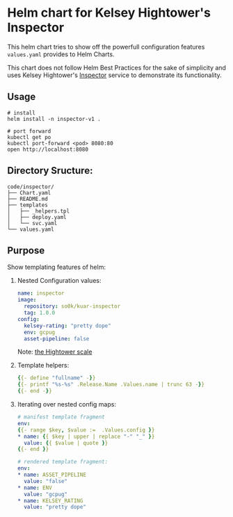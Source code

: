# Helm chart for Kelsey Hightower's Inspector

This helm chart tries to show off the powerfull configuration features `values.yaml` provides to Helm Charts.

This chart does not follow Helm Best Practices for the sake of simplicity and uses Kelsey Hightower's [Inspector](https://github.com/kelseyhightower/inspector) service to demonstrate its functionality.

## Usage

```
# install
helm install -n inspector-v1 .

# port forward
kubectl get po
kubectl port-forward <pod> 8080:80
open http://localhost:8080
```

## Directory Sructure:

```
code/inspector/
├── Chart.yaml
├── README.md
├── templates
│   ├── _helpers.tpl
│   ├── deploy.yaml
│   └── svc.yaml
└── values.yaml
```

## Purpose

Show templating features of helm:

1. Nested Configuration values:
   ```yaml
   name: inspector
   image:
     repository: so0k/kuar-inspector
     tag: 1.0.0
   config:
     kelsey-rating: "pretty dope"
     env: gcpug
     asset-pipeline: false
   ```
   Note: [the Hightower scale](https://twitter.com/kelseyhightower/status/801102768232480769?lang=en)

1. Template helpers:
   ```yaml
   {{- define "fullname" -}}
   {{- printf "%s-%s" .Release.Name .Values.name | trunc 63 -}}
   {{- end -}}
   ```

1. Iterating over nested config maps:
    ```yaml
    # manifest template fragment
    env:
    {{- range $key, $value :=  .Values.config }}
    * name: {{ $key | upper | replace "-" "_" }}
      value: {{ $value | quote }}
    {{- end }}

    # rendered template fragment:
    env:
    * name: ASSET_PIPELINE
      value: "false"
    * name: ENV
      value: "gcpug"
    * name: KELSEY_RATING
      value: "pretty dope"
    ```
